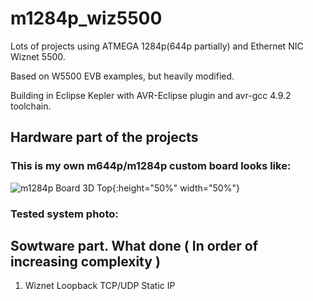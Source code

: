 # m1284p_wiz5500

Lots of projects using ATMEGA 1284p(644p partially) and Ethernet NIC Wiznet 5500.

Based on W5500 EVB examples, but heavily modified.

Building in Eclipse Kepler with AVR-Eclipse plugin and avr-gcc 4.9.2 toolchain.

## Hardware part of the projects 

### This is my own m644p/m1284p custom board looks like:

![m1284p Board 3D Top](../master/KiCad_M644_breakout_v1.2d/Pictures/M644_breakout_v1.2d_top.png){:height="50%" width="50%"}

### Tested system photo:

## Sowtware part. What done ( In order of increasing complexity )

1. Wiznet Loopback TCP/UDP Static IP
